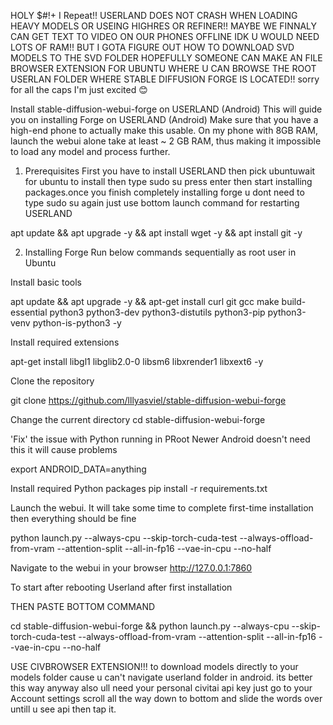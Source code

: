 HOLY $#!+ I Repeat!! USERLAND DOES NOT CRASH WHEN LOADING HEAVY MODELS OR USEING HIGHRES OR REFINER!! MAYBE WE FINNALY CAN GET TEXT TO VIDEO ON OUR PHONES OFFLINE IDK U WOULD NEED LOTS OF RAM!! BUT I GOTA FIGURE OUT HOW TO DOWNLOAD SVD MODELS TO THE SVD FOLDER HOPEFULLY SOMEONE CAN MAKE AN FILE BROWSER EXTENSION FOR UBUNTU WHERE U CAN BROWSE THE ROOT USERLAN FOLDER WHERE STABLE DIFFUSION FORGE IS LOCATED!! sorry for all the caps I'm just excited 😊 




Install stable-diffusion-webui-forge on USERLAND (Android)
This will guide you on installing Forge on USERLAND (Android) Make sure that you have a high-end phone to actually make this usable. On my phone with 8GB RAM, launch the webui alone take at least ~ 2 GB RAM, thus making it impossible to load any model and process further.


1. Prerequisites
First you have to install USERLAND then pick ubuntuwait for ubuntu to install then type sudo su press enter then start installing packages.once you finish completely installing forge u dont need to type sudo su again just use bottom launch command for restarting USERLAND 


apt update && apt upgrade -y &&
apt install wget -y && apt install git -y

2. Installing Forge
Run below commands sequentially as root user in Ubuntu

Install basic tools

apt update && apt upgrade -y && apt-get install curl git gcc make build-essential python3 python3-dev python3-distutils python3-pip python3-venv python-is-python3 -y 

Install required extensions

apt-get install libgl1 libglib2.0-0 libsm6 libxrender1 libxext6 -y

Clone the repository

git clone https://github.com/lllyasviel/stable-diffusion-webui-forge



Change the current directory
cd stable-diffusion-webui-forge


'Fix' the issue with Python running in PRoot
Newer Android doesn't need this it will cause problems

export ANDROID_DATA=anything 

Install required Python packages
pip install -r requirements.txt 

Launch the webui. It will take some time to complete first-time installation then everything should be fine

python launch.py --always-cpu --skip-torch-cuda-test --always-offload-from-vram --attention-split --all-in-fp16 --vae-in-cpu --no-half


Navigate to the webui in your browser
http://127.0.0.1:7860 

To start after rebooting Userland after first installation 

THEN PASTE BOTTOM COMMAND 

cd stable-diffusion-webui-forge && python launch.py --always-cpu --skip-torch-cuda-test --always-offload-from-vram --attention-split --all-in-fp16 --vae-in-cpu --no-half






USE CIVBROWSER EXTENSION!!!
to download models directly to your models folder cause u can't navigate userland folder in android.
its better this way anyway also ull need your personal civitai api key
just go to your Account settings scroll all the way down to bottom and slide the words over untill u see api then tap it.
